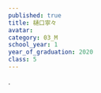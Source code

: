 ```yaml
---
published: true
title: 樋口寧々
avatar: 　
category: 03_M
school_year: 1
year_of_graduation: 2020
class: 5
---
```

.

